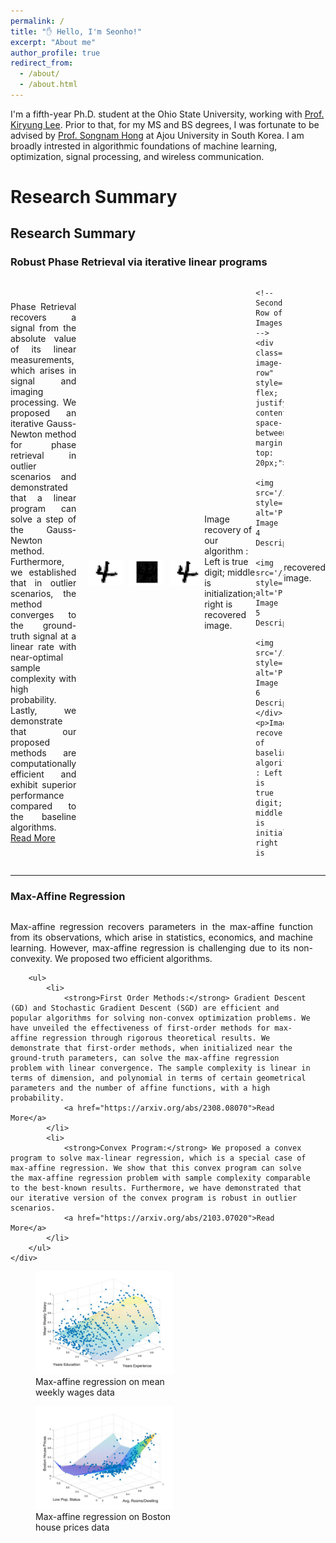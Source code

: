 ```yaml
---
permalink: /
title: "✋ Hello, I'm Seonho!"
excerpt: "About me"
author_profile: true
redirect_from: 
  - /about/
  - /about.html
---
```


<style>
    .project-content {
        display: flex;
        flex-direction: column;
        align-items: center;
    }
    .project-content .project-text,
    .project-content .project-image {
        width: 100%;
    }
</style>
<style>
    @media screen and (min-width: 768px) { 
        .project-content {
            flex-direction: row; /* This reverses the order of flex items */
        }
        .project-content .project-text {
            flex: 1;
            padding-right: 20px; /* Adjust padding to the left of the text for separation */
        }
        .project-content .project-image {
            max-width: 300px;
          
        }
    }
           .justified-text {
            text-align: justify;
        }
</style>


I'm a fifth-year Ph.D. student at the Ohio State University, working with [Prof. Kiryung Lee](https://u.osu.edu/kiryung). Prior to that, for my MS and BS degrees, I was fortunate to be advised by [Prof. Songnam Hong](https://sites.google.com/view/snlab) at Ajou University in South Korea. I am broadly intrested in algorithmic foundations of machine learning, optimization, signal processing, and wireless communication. 




# Research Summary



<a id="research_summary"></a>
## Research Summary



### Robust Phase Retrieval via iterative linear programs

<div class="project-content">
    <div class="project-text">
        <p class="justified-text">Phase Retrieval recovers a signal from the absolute value of its linear measurements, which arises in signal and imaging processing. We proposed an iterative Gauss-Newton method for phase retrieval in outlier scenarios and demonstrated that a linear program can solve a step of the Gauss-Newton method. Furthermore, we established that in outlier scenarios, the method converges to the ground-truth signal at a linear rate with near-optimal sample complexity with high probability. Lastly, we demonstrate that our proposed methods are computationally efficient and exhibit superior performance compared to the baseline algorithms.
        <a href="http://web.cse.ohio-state.edu/~wang.77/papers/TTW.taslp22.pdf">Read More</a></p>
    </div>
    <!-- First Row of Images -->
    <div class="project-image-row" style="display: flex; justify-content: space-between;">
        <img src='/images/groundtruth.png' style='width:30%;' alt='Project Image 1 Description'>
        <img src='/images/init_ours.png' style='width:30%;' alt='Project Image 2 Description'>
        <img src='/images/recover_ours.png' style='width:30%;' alt='Project Image 3 Description'>
    </div>
    <p>Image recovery of our algorithm : Left is true digit; middle is initialization; right is
recovered image.</p> <!-- Add your caption here -->
    
    <!-- Second Row of Images -->
    <div class="project-image-row" style="display: flex; justify-content: space-between; margin-top: 20px;">
        <img src='/images/groundtruth.png' style='width:30%;' alt='Project Image 4 Description'>
        <img src='/images/init_base.png' style='width:30%;' alt='Project Image 5 Description'>
        <img src='/images/recovered_base.png' style='width:30%;' alt='Project Image 6 Description'>
    </div>
    <p>Image recovery of baseline algorithm : Left is true digit; middle is initialization; right is
recovered image.</p> <!-- Add your caption here -->
</div>

----

### Max-Affine Regression
<div class="project-content">
    <div class="project-text">
        <p class="justified-text"> 
            Max-affine regression recovers parameters in the max-affine function from its observations, which arise in statistics, economics, and machine learning. However, max-affine regression is challenging due to its non-convexity. We proposed two efficient algorithms.
        </p>

        <ul>
            <li>
                <strong>First Order Methods:</strong> Gradient Descent (GD) and Stochastic Gradient Descent (SGD) are efficient and popular algorithms for solving non-convex optimization problems. We have unveiled the effectiveness of first-order methods for max-affine regression through rigorous theoretical results. We demonstrate that first-order methods, when initialized near the ground-truth parameters, can solve the max-affine regression problem with linear convergence. The sample complexity is linear in terms of dimension, and polynomial in terms of certain geometrical parameters and the number of affine functions, with a high probability.
                <a href="https://arxiv.org/abs/2308.08070">Read More</a>
            </li>
            <li>
                <strong>Convex Program:</strong> We proposed a convex program to solve max-linear regression, which is a special case of max-affine regression. We show that this convex program can solve the max-affine regression problem with sample complexity comparable to the best-known results. Furthermore, we have demonstrated that our iterative version of the convex program is robust in outlier scenarios.
                <a href="https://arxiv.org/abs/2103.07020">Read More</a>
            </li>
        </ul>
    </div>

   <div class="project-image">
        <figure>
            <img src='/images/approxwages.png' style='width:300px;' alt='Max-affine regression on mean weakly wages data'>
            <figcaption>Max-affine regression on mean weekly wages data</figcaption> <!-- Caption for the first image -->
        </figure>
        <figure>
            <img src='/images/approxihouse.png' style='width:300px;' alt='Max-affine regression on Boston house prices data'>
            <figcaption>Max-affine regression on Boston house prices data</figcaption> <!-- Caption for the second image -->
        </figure>
    </div>
</div>






<!-- # Research Highlights

I am broadly intrested in the application and theoretical aspects in the fields of machine learning, optimization, signal processing and wireless communication. During Ph.D, I have mainly two folds research directions: 1. I work on developing scalable and efficient algorithms with theoretical guarantees for non-trivial statistical models. My main questions focus on that "how many data does the algorithm require for successful estimating some models?" and "Can the algorithm learn the model with high probability"? 2. I'm also working on the algorithm for promoting the sparsity in the model for efficient learning. -->

<!-- low-rank matrice estimation and update in fields of efficient learning 

analysis in statstical models via mathematical tools of probability, linear algebra, and optimization; 2. For example, a fundamental question is that when we estimate a non-linear statistcal model using observations (supervised learning), how many observations do we need for the successful estimation? 2. I have been working  -->






<!-- ======
Like many other Jekyll-based GitHub Pages templates, academicpages makes you separate the website's content from its form. The content & metadata of your website are in structured markdown files, while various other files constitute the theme, specifying how to transform that content & metadata into HTML pages. You keep these various markdown (.md), YAML (.yml), HTML, and CSS files in a public GitHub repository. Each time you commit and push an update to the repository, the [GitHub pages](https://pages.github.com/) service creates static HTML pages based on these files, which are hosted on GitHub's servers free of charge.

Many of the features of dynamic content management systems (like Wordpress) can be achieved in this fashion, using a fraction of the computational resources and with far less vulnerability to hacking and DDoSing. You can also modify the theme to your heart's content without touching the content of your site. If you get to a point where you've broken something in Jekyll/HTML/CSS beyond repair, your markdown files describing your talks, publications, etc. are safe. You can rollback the changes or even delete the repository and start over -- just be sure to save the markdown files! Finally, you can also write scripts that process the structured data on the site, such as [this one](https://github.com/academicpages/academicpages.github.io/blob/master/talkmap.ipynb) that analyzes metadata in pages about talks to display [a map of every location you've given a talk](https://academicpages.github.io/talkmap.html).

Getting started
======
1. Register a GitHub account if you don't have one and confirm your e-mail (required!)
1. Fork [this repository](https://github.com/academicpages/academicpages.github.io) by clicking the "fork" button in the top right. 
1. Go to the repository's settings (rightmost item in the tabs that start with "Code", should be below "Unwatch"). Rename the repository "[your GitHub username].github.io", which will also be your website's URL.
1. Set site-wide configuration and create content & metadata (see below -- also see [this set of diffs](http://archive.is/3TPas) showing what files were changed to set up [an example site](https://getorg-testacct.github.io) for a user with the username "getorg-testacct")
1. Upload any files (like PDFs, .zip files, etc.) to the files/ directory. They will appear at https://[your GitHub username].github.io/files/example.pdf.  
1. Check status by going to the repository settings, in the "GitHub pages" section

Site-wide configuration
------
The main configuration file for the site is in the base directory in [_config.yml](https://github.com/academicpages/academicpages.github.io/blob/master/_config.yml), which defines the content in the sidebars and other site-wide features. You will need to replace the default variables with ones about yourself and your site's github repository. The configuration file for the top menu is in [_data/navigation.yml](https://github.com/academicpages/academicpages.github.io/blob/master/_data/navigation.yml). For example, if you don't have a portfolio or blog posts, you can remove those items from that navigation.yml file to remove them from the header. 

Create content & metadata
------
For site content, there is one markdown file for each type of content, which are stored in directories like _publications, _talks, _posts, _teaching, or _pages. For example, each talk is a markdown file in the [_talks directory](https://github.com/academicpages/academicpages.github.io/tree/master/_talks). At the top of each markdown file is structured data in YAML about the talk, which the theme will parse to do lots of cool stuff. The same structured data about a talk is used to generate the list of talks on the [Talks page](https://academicpages.github.io/talks), each [individual page](https://academicpages.github.io/talks/2012-03-01-talk-1) for specific talks, the talks section for the [CV page](https://academicpages.github.io/cv), and the [map of places you've given a talk](https://academicpages.github.io/talkmap.html) (if you run this [python file](https://github.com/academicpages/academicpages.github.io/blob/master/talkmap.py) or [Jupyter notebook](https://github.com/academicpages/academicpages.github.io/blob/master/talkmap.ipynb), which creates the HTML for the map based on the contents of the _talks directory).

**Markdown generator**

I have also created [a set of Jupyter notebooks](https://github.com/academicpages/academicpages.github.io/tree/master/markdown_generator
) that converts a CSV containing structured data about talks or presentations into individual markdown files that will be properly formatted for the academicpages template. The sample CSVs in that directory are the ones I used to create my own personal website at stuartgeiger.com. My usual workflow is that I keep a spreadsheet of my publications and talks, then run the code in these notebooks to generate the markdown files, then commit and push them to the GitHub repository.

How to edit your site's GitHub repository
------
Many people use a git client to create files on their local computer and then push them to GitHub's servers. If you are not familiar with git, you can directly edit these configuration and markdown files directly in the github.com interface. Navigate to a file (like [this one](https://github.com/academicpages/academicpages.github.io/blob/master/_talks/2012-03-01-talk-1.md) and click the pencil icon in the top right of the content preview (to the right of the "Raw | Blame | History" buttons). You can delete a file by clicking the trashcan icon to the right of the pencil icon. You can also create new files or upload files by navigating to a directory and clicking the "Create new file" or "Upload files" buttons.  -->
<!-- 
Example: editing a markdown file for a talk
![Editing a markdown file for a talk](/images/editing-talk.png)

For more info
------
More info about configuring academicpages can be found in [the guide](https://academicpages.github.io/markdown/). The [guides for the Minimal Mistakes theme](https://mmistakes.github.io/minimal-mistakes/docs/configuration/) (which this theme was forked from) might also be helpful. -->
